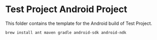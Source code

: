 <!--- Content managed by Project Forge, see [projectforge.md] for details. -->
# Test Project Android Project

This folder contains the template for the Android build of Test Project.

```shell
brew install ant maven gradle android-sdk android-ndk
```
